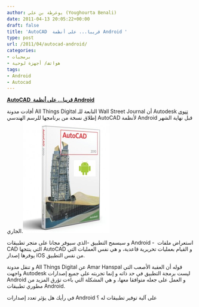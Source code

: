 ```yaml
---
author: يوغرطة بن علي (Youghourta Benali)
date: 2011-04-13 20:05:22+00:00
draft: false
title: 'AutoCAD  قريبا... على أنظمة Android '
type: post
url: /2011/04/autocad-android/
categories:
- برمجيات
- هواتف/ أجهزة لوحية
tags:
- Android
- Autocad
---
```


**[AutoCAD  قريبا... على أنظمة Android](https://www.it-scoop.com/2011/04/autocad-android/)**


أفادت مدونة All Things Digital التابعة للـ Wall Street Journal أن Autodesk [تنوي](http://newenterprise.allthingsd.com/20110412/exclusive-autodesk-brings-autocad-to-android-phones-and-tablets/) إطلاق نسخة من برنامجها للرسم الهندسي AutoCAD لأنظمة Android قبل نهاية الشهر الجاري.[![](autocad-droid.jpg)
](https://www.it-scoop.com/2011/04/autocad-android/)



و سيسمح التطبيق -الذي سيوفر مجانا على متجر تطبيقات Android -  استعراض ملفات CAD التي ينتجها AutoCAD و القيام بعمليات تحريرية قاعدية، و هي نفس العمليات التي يوفرها إصدار iOS من نفس التطبيق.

و تنقل مدونة All Things Digital عن Amar Hanspal قوله أن العقبة الأصعب التي واجهت Autodesk ليست برمجة التطبيق في حد ذاته و إنما تجربته على جميع إصدارات Android و العمل على جعله متوافقا معها، و هي المشكلة التي باءت تؤرق المزيد من مطوري تطبيقات Android.

في رأيك هل يؤثر تعدد إصدارات Android على آلية توفير تطبيقات له ؟
